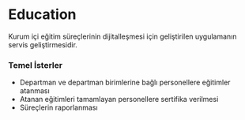 # Education
Kurum içi eğitim süreçlerinin dijitalleşmesi için geliştirilen uygulamanın servis geliştirmesidir.
### Temel İsterler
* Departman ve departman birimlerine bağlı personellere eğitimler atanması
* Atanan eğitimleri tamamlayan personellere sertifika verilmesi
* Süreçlerin raporlanması
